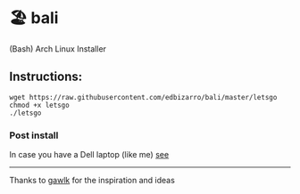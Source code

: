 # :beach_umbrella: bali

(Bash) Arch Linux Installer


## Instructions:

```shell
wget https://raw.githubusercontent.com/edbizarro/bali/master/letsgo
chmod +x letsgo
./letsgo
```
### Post install

In case you have a Dell laptop (like me) [see](http://www.saminiir.com/configuring-arch-linux-on-dell-xps-15/)

---

Thanks to [gawlk](https://github.com/gawlk/alis) for the inspiration and ideas
